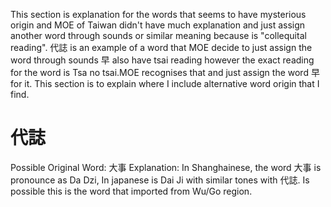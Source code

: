 This section is explanation for the words that seems to have mysterious origin and MOE of Taiwan didn't have much explanation and just assign another word through sounds or similar meaning because is "collequital reading". 代誌 is an example of a word that MOE decide to just assign the word through sounds 早 also have tsai reading however the exact reading for the word is Tsa no tsai.MOE recognises that and just assign the word 早 for it. This section is to explain where I include alternative word origin that I find.


# 代誌
Possible Original Word: 大事
Explanation: In Shanghainese, the word 大事 is pronounce as Da Dzi, In japanese is Dai Ji with similar tones with 代誌. Is possible this is the word that imported from Wu/Go region. 

    